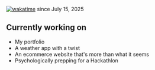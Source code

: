 [![wakatime](https://wakatime.com/badge/user/4f0ea564-1e9f-43a6-a6e3-fd5f439ae0ab.svg)](https://wakatime.com/@4f0ea564-1e9f-43a6-a6e3-fd5f439ae0ab) since July 15, 2025

## Currently working on
- My portfolio 
- A weather app with a twist 
- An ecommerce website that's more than what it seems 
- Psychologically prepping for a Hackathlon 
